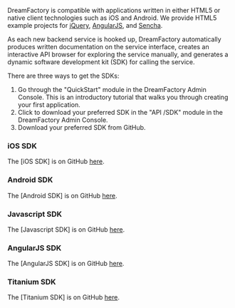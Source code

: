DreamFactory is compatible with applications written in either HTML5 or native client technologies such as iOS and Android. We provide HTML5 example projects for [jQuery](http://www.dreamfactory.com/jquery-example), [AngularJS](http://www.dreamfactory.com/angularjs-example), and [Sencha](http://www.dreamfactory.com/sencha-touch-example).

As each new backend service is hooked up, DreamFactory automatically produces written documentation on the service interface, creates an interactive API browser for exploring the service manually, and generates a dynamic software development kit (SDK) for calling the service.

There are three ways to get the SDKs:

1. Go through the "QuickStart" module in the DreamFactory Admin Console. This is an introductory tutorial that walks you through creating your first application.
2. Click to download your preferred SDK in the "API /SDK" module in the DreamFactory Admin Console.
3. Download your preferred SDK from GitHub. 

### iOS SDK

The [iOS SDK] is on GitHub [here](https://github.com/dreamfactorysoftware/ios-sdk).

### Android SDK

The [Android SDK] is on GitHub [here](https://github.com/dreamfactorysoftware/android-sdk).

### Javascript SDK

The [Javascript SDK] is on GitHub [here](https://github.com/dreamfactorysoftware/javascript-sdk).

### AngularJS SDK

The [AngularJS SDK] is on GitHub [here](https://github.com/dreamfactorysoftware/angular-dreamfactory).

### Titanium SDK

The [Titanium SDK] is on GitHub [here](https://github.com/dreamfactorysoftware/titanium-dreamfactory).
